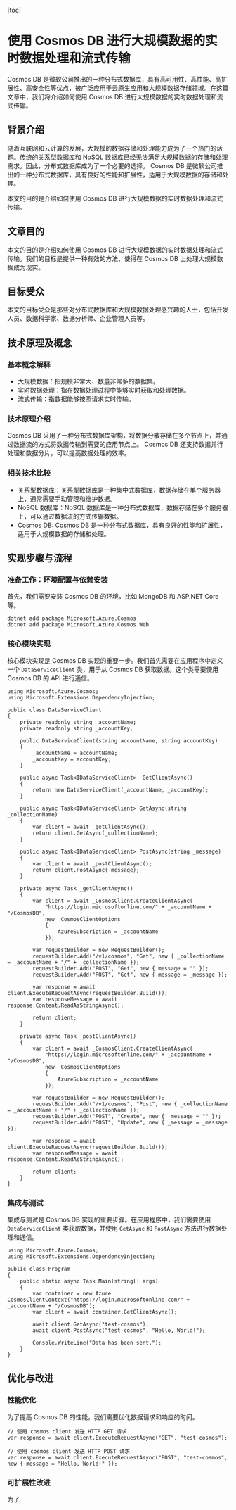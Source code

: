 
[toc]                    
                
                
使用 Cosmos DB 进行大规模数据的实时数据处理和流式传输
==================================================

 Cosmos DB 是微软公司推出的一种分布式数据库，具有高可用性、高性能、高扩展性、高安全性等优点，被广泛应用于云原生应用和大规模数据存储领域。在这篇文章中，我们将介绍如何使用 Cosmos DB 进行大规模数据的实时数据处理和流式传输。

背景介绍
-------------

随着互联网和云计算的发展，大规模的数据存储和处理能力成为了一个热门的话题。传统的关系型数据库和 NoSQL 数据库已经无法满足大规模数据的存储和处理需求。因此，分布式数据库成为了一个必要的选择。 Cosmos DB 是微软公司推出的一种分布式数据库，具有良好的性能和扩展性，适用于大规模数据的存储和处理。

本文的目的是介绍如何使用 Cosmos DB 进行大规模数据的实时数据处理和流式传输。

文章目的
---------

本文的目的是介绍如何使用 Cosmos DB 进行大规模数据的实时数据处理和流式传输。我们的目标是提供一种有效的方法，使得在 Cosmos DB 上处理大规模数据成为现实。

目标受众
-------------

本文的目标受众是那些对分布式数据库和大规模数据处理感兴趣的人士，包括开发人员、数据科学家、数据分析师、企业管理人员等。

技术原理及概念
--------------------

### 基本概念解释

* 大规模数据：指规模非常大、数量非常多的数据集。
* 实时数据处理：指在数据处理过程中能够实时获取和处理数据。
* 流式传输：指数据能够按照请求实时传输。

### 技术原理介绍

 Cosmos DB 采用了一种分布式数据库架构，将数据分散存储在多个节点上，并通过数据流的方式将数据传输到需要的应用节点上。 Cosmos DB 还支持数据并行处理和数据分片，可以提高数据处理的效率。

### 相关技术比较

* 关系型数据库：关系型数据库是一种集中式数据库，数据存储在单个服务器上，通常需要手动管理和维护数据。
* NoSQL 数据库：NoSQL 数据库是一种分布式数据库，数据存储在多个服务器上，可以通过数据流的方式传输数据。
* Cosmos DB: Cosmos DB 是一种分布式数据库，具有良好的性能和扩展性，适用于大规模数据的存储和处理。

实现步骤与流程
--------------------

### 准备工作：环境配置与依赖安装

首先，我们需要安装 Cosmos DB 的环境，比如 MongoDB 和 ASP.NET Core 等。

```
dotnet add package Microsoft.Azure.Cosmos
dotnet add package Microsoft.Azure.Cosmos.Web
```

### 核心模块实现

核心模块实现是 Cosmos DB 实现的重要一步。我们首先需要在应用程序中定义一个 `DataServiceClient` 类，用于从 Cosmos DB 获取数据。这个类需要使用 Cosmos DB 的 API 进行通信。

```
using Microsoft.Azure.Cosmos;
using Microsoft.Extensions.DependencyInjection;

public class DataServiceClient
{
    private readonly string _accountName;
    private readonly string _accountKey;

    public DataServiceClient(string accountName, string accountKey)
    {
        _accountName = accountName;
        _accountKey = accountKey;
    }

    public async Task<IDataServiceClient>  GetClientAsync()
    {
        return new DataServiceClient(_accountName, _accountKey);
    }

    public async Task<IDataServiceClient> GetAsync(string _collectionName)
    {
        var client = await _getClientAsync();
        return client.GetAsync(_collectionName);
    }

    public async Task<IDataServiceClient> PostAsync(string _message)
    {
        var client = await _postClientAsync();
        return client.PostAsync(_message);
    }

    private async Task _getClientAsync()
    {
        var client = await _CosmosClient.CreateClientAsync(
            "https://login.microsoftonline.com/" + _accountName + "/CosmosDB",
            new  CosmosClientOptions
            {
                AzureSubscription = _accountName
            });

        var requestBuilder = new RequestBuilder();
        requestBuilder.Add("/v1/cosmos", "Get", new { _collectionName = _accountName + "/" + _collectionName });
        requestBuilder.Add("POST", "Get", new { message = "" });
        requestBuilder.Add("POST", "Get", new { message = _message });

        var response = await client.ExecuteRequestAsync(requestBuilder.Build());
        var responseMessage = await response.Content.ReadAsStringAsync();

        return client;
    }

    private async Task _postClientAsync()
    {
        var client = await _CosmosClient.CreateClientAsync(
            "https://login.microsoftonline.com/" + _accountName + "/CosmosDB",
            new  CosmosClientOptions
            {
                AzureSubscription = _accountName
            });

        var requestBuilder = new RequestBuilder();
        requestBuilder.Add("/v1/cosmos", "Post", new { _collectionName = _accountName + "/" + _collectionName });
        requestBuilder.Add("POST", "Create", new { _message = "" });
        requestBuilder.Add("POST", "Update", new { _message = _message });

        var response = await client.ExecuteRequestAsync(requestBuilder.Build());
        var responseMessage = await response.Content.ReadAsStringAsync();

        return client;
    }
}
```

### 集成与测试

集成与测试是 Cosmos DB 实现的重要步骤。在应用程序中，我们需要使用 `DataServiceClient` 类获取数据，并使用 `GetAsync` 和 `PostAsync` 方法进行数据处理和通信。

```
using Microsoft.Azure.Cosmos;
using Microsoft.Extensions.DependencyInjection;

public class Program
{
    public static async Task Main(string[] args)
    {
        var container = new Azure CosmosClientContext("https://login.microsoftonline.com/" + _accountName + "/CosmosDB");
        var client = await container.GetClientAsync();

        await client.GetAsync("test-cosmos");
        await client.PostAsync("test-cosmos", "Hello, World!");

        Console.WriteLine("Data has been sent.");
    }
}
```

优化与改进
-----------------

### 性能优化

为了提高 Cosmos DB 的性能，我们需要优化数据请求和响应的时间。

```
// 使用 cosmos client 发送 HTTP GET 请求
var response = await client.ExecuteRequestAsync("GET", "test-cosmos");
```

```
// 使用 cosmos client 发送 HTTP POST 请求
var response = await client.ExecuteRequestAsync("POST", "test-cosmos", new { message = "Hello, World!" });
```

### 可扩展性改进

为了


